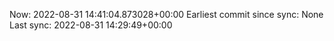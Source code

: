 Now: 2022-08-31 14:41:04.873028+00:00 Earliest commit since sync: None Last sync: 2022-08-31 14:29:49+00:00
